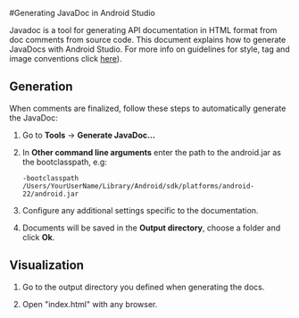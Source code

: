 #Generating JavaDoc in Android Studio

Javadoc is a tool for generating API documentation in HTML format from doc comments from source code. This document explains how to generate JavaDocs with Android Studio. For more info on guidelines for style, tag and image conventions click [here](http://www.oracle.com/technetwork/articles/java/index-137868.html)).

## Generation

When comments are finalized, follow these steps to automatically generate the JavaDoc:

1. Go to **Tools** -> **Generate JavaDoc…**

2. In **Other command line arguments** enter the path to the android.jar as the bootclasspath, e.g: 

    ```-bootclasspath /Users/YourUserName/Library/Android/sdk/platforms/android-22/android.jar```

3. Configure any additional settings specific to the documentation.

4. Documents will be saved in the **Output directory**, choose a folder and click **Ok**.


## Visualization

1. Go to the output directory you defined when generating the docs.

2. Open "index.html" with any browser.
